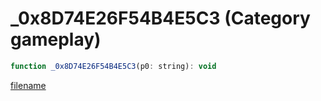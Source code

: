 # _0x8D74E26F54B4E5C3 (Category gameplay)

```js
function _0x8D74E26F54B4E5C3(p0: string): void
```

[filename](_0x8D74E26F54B4E5C3_m.md ':include')
